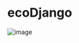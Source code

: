 # ecoDjango
![image](https://user-images.githubusercontent.com/16242785/183270512-1569c972-dd61-4389-ac1c-5e7b9c5f3cdc.png)
